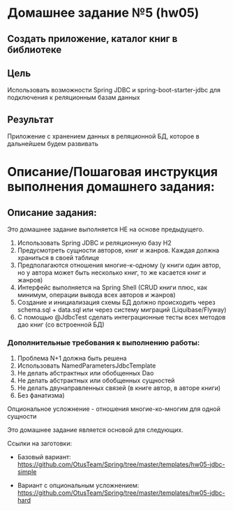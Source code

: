 # Домашнее заданиe №5 (hw05)
## Создать приложение, каталог книг в библиотеке
## Цель
Использовать возможности Spring JDBC и spring-boot-starter-jdbc для подключения к реляционным базам данных
## Результат
Приложение с хранением данных в реляционной БД, которое в дальнейшем будем развивать

# Описание/Пошаговая инструкция выполнения домашнего задания:
## Описание задания:

Это домашнее задание выполняется НЕ на основе предыдущего.

1. Использовать Spring JDBC и реляционную базу H2 
2. Предусмотреть сущности авторов, книг и жанров. Каждая должна храниться в своей таблице 
3. Предполагаются отношения многие-к-одному (у книги один автор, но у автора может быть несколько книг, то же касается книг и жанров)
4. Интерфейс выполняется на Spring Shell (CRUD книги плюс, как минимум, операции вывода всех авторов и жанров)
5. Создание и инициализация схемы БД должно происходить через schema.sql + data.sql или через систему миграций (Liquibase/Flyway)
6. С помощью @JdbcTest сделать интеграционные тесты всех методов дао книг (со встроенной БД)

### Дополнительные требования к выполнению работы:

1. Проблема N+1 должна быть решена 
2. Использовать NamedParametersJdbcTemplate 
3. Не делать абстрактных или обобщенных Dao 
4. Не делать абстрактных или обобщенных сущностей 
5. Не делать двунаправленных связей (в книге автор, в авторе книги)
6. Без фанатизма)

Опциональное усложнение - отношения многие-ко-многим для одной сущности

Это домашнее задание является основой для следующих.

Ссылки на заготовки:

- Базовый вариант: https://github.com/OtusTeam/Spring/tree/master/templates/hw05-jdbc-simple

- Вариант с опциональным усложнением: https://github.com/OtusTeam/Spring/tree/master/templates/hw05-jdbc-hard
